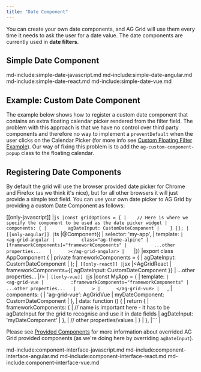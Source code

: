 ```yaml
---
title: "Date Component"
---
```


You can create your own date components, and AG Grid will use them every time it needs to ask the user for a date value. The date components are currently used in **date filters**.

## Simple Date Component

md-include:simple-date-javascript.md
md-include:simple-date-angular.md
md-include:simple-date-react.md
md-include:simple-date-vue.md

## Example: Custom Date Component

The example below shows how to register a custom date component that contains an extra floating calendar picker rendered from the filter field. The problem with this approach is that we have no control over third party components and therefore no way to implement a `preventDefault` when the user clicks on the Calendar Picker (for more info see [Custom Floating Filter Example](/component-floating-filter/#example-custom-floating-filter)). Our way of fixing this problem is to add the `ag-custom-component-popup` class to the floating calendar.

<grid-example title='Custom Date Component' name='custom-date' type='generated' options='{ "extras": ["fontawesome", "flatpickr"] }'></grid-example>

## Registering Date Components

By default the grid will use the browser provided date picker for Chrome and Firefox (as we think it's nice), but for all other browsers it will just provide a simple text field.
You can use your own date picker to AG Grid by providing a custom Date Component as follows:

[[only-javascript]]
|```js
|const gridOptions = {
|    // Here is where we specify the component to be used as the date picker widget
|    components: {
|        agDateInput: CustomDateComponent
|    }
|};
|
[[only-angular]]
|```ts
|@Component({
|    selector: 'my-app',
|    template: `
|      <ag-grid-angular
|          class="ag-theme-alpine"
|          [frameworkComponents]="frameworkComponents"
|          ...other properties...  
|      ></ag-grid-angular>
|    `
|})
|export class AppComponent {
|    private frameworkComponents = {
|        agDateInput: CustomDateComponent
|    };
|```
[[only-react]]
|```jsx
|<AgGridReact
|    frameworkComponents={{ agDateInput: CustomDateComponent }}
|    ...other properties...
|/>
|```
[[only-vue]]
|```js
|const MyApp = {
|    template: `
|      <ag-grid-vue
|          :frameworkComponents="frameworkComponents"
|          ...other properties...  
|      >
|      </ag-grid-vue>
|    `,
|    components: {
|        'ag-grid-vue': AgGridVue
|        myDateComponent: CustomDateComponent
|    },
|    data: function () {
|        return {
|            frameworkComponents: {
|                // name is important here - it has to be agDateInput for the grid to recognise and use it in date fields 
|                agDateInput: 'myDateComponent'
|            },
|            // other properties/values
|        }
|    },
|```
|
 
Please see [Provided Components](../components/#grid-provided-components) for more information about overrided AG Grid provided components (as we're doing here
by overriding `agDateInput`).

md-include:component-interface-javascript.md
md-include:component-interface-angular.md
md-include:component-interface-react.md
md-include:component-interface-vue.md

<interface-documentation interfaceName='IDateParams' ></interface-documentation>



